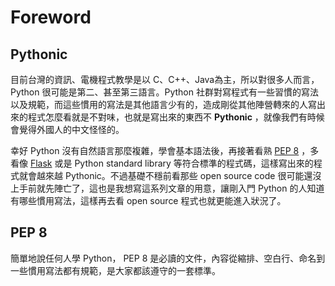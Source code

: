 # Foreword

## Pythonic

目前台灣的資訊、電機程式教學是以 C、C++、Java為主，所以對很多人而言，Python 很可能是第二、甚至第三語言。Python 社群對寫程式有一些習慣的寫法以及規範，而這些慣用的寫法是其他語言少有的，造成剛從其他陣營轉來的人寫出來的程式怎麼看就是不對味，也就是寫出來的東西不 **Pythonic** ，就像我們有時候會覺得外國人的中文怪怪的。

幸好 Python 沒有自然語言那麼複雜，學會基本語法後，再接著看熟 [PEP 8](http://legacy.python.org/dev/peps/pep-0008/) ，多看像 [Flask](http://flask.pocoo.org/) 或是 Python standard library 等符合標準的程式碼，這樣寫出來的程式就會越來越 Pythonic。不過基礎不穩前看那些 open source code 很可能還沒上手前就先陣亡了，這也是我想寫這系列文章的用意，讓剛入門 Python 的人知道有哪些慣用寫法，這樣再去看 open source 程式也就更能進入狀況了。

## PEP 8

簡單地說任何人學 Python， PEP 8 是必讀的文件，內容從縮排、空白行、命名到一些慣用寫法都有規範，是大家都該遵守的一套標準。
